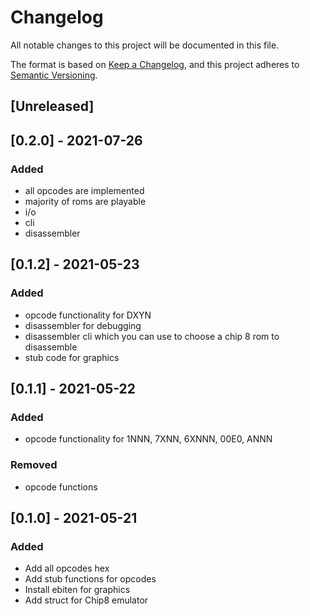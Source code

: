 # Changelog

All notable changes to this project will be documented in this file.

The format is based on [Keep a Changelog](https://keepachangelog.com/en/1.0.0/),
and this project adheres to [Semantic Versioning](https://semver.org/spec/v2.0.0.html).

## [Unreleased]

## [0.2.0] - 2021-07-26

### Added

- all opcodes are implemented
- majority of roms are playable
- i/o
- cli 
- disassembler

## [0.1.2] - 2021-05-23

### Added

- opcode functionality for DXYN
- disassembler for debugging
- disassembler cli which you can use to choose a chip 8 rom to disassemble
- stub code for graphics

## [0.1.1] - 2021-05-22

### Added

- opcode functionality for 1NNN, 7XNN, 6XNNN, 00E0, ANNN

### Removed

- opcode functions

## [0.1.0] - 2021-05-21

### Added

- Add all opcodes hex
- Add stub functions for opcodes
- Install ebiten for graphics
- Add struct for Chip8 emulator